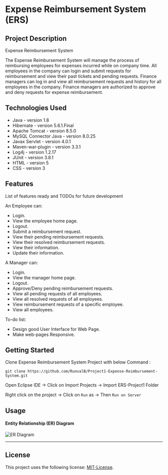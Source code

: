 # Expense Reimbursement System (ERS)

## Project Description
Expense Reimbursement System

The Expense Reimbursement System will manage the process of reimbursing employees for expenses incurred 
while on company time. All employees in the company can login and submit requests for reimbursement and 
view their past tickets and pending requests. Finance managers can log in and view all reimbursement requests 
and history for all employees in the company. Finance managers are authorized to approve and deny requests for 
expense reimbursement.


## Technologies Used

* Java - version 1.8
* Hibernate - version 5.6.1.Final
* Apache Tomcat - version 8.5.0
* MySQL Connector Java - version 8.0.25
* Javax Servlet - version 4.0.1
* Maven-war-plugin - version 3.3.1
* Log4j - version 1.2.17
* JUnit - version 3.8.1
* HTML - version 5
* CSS - version 3


## Features

List of features ready and TODOs for future development

An Employee can:
* Login.
* View the employee home page.
* Logout.
* Submit a reimbursement request.
* View their pending reimbursement requests.
* View their resolved reimbursement requests.
* View their information.
* Update their information.


A Manager can:
* Login.
* View the manager home page.
* Logout.
* Approve/Deny pending reimbursement requests.
* View all pending requests of all employees.
* View all resolved requests of all employees.
* View reimbursement requests of a specific employee.
* View all employees.


To-do list:
* Design good User Interface for Web Page.
* Make web-pages Responsive.

## Getting Started
Clone Expense Reimbursement System Project with below Command :   
```
git clone https://github.com/RunvalB/Project1-Expense-Reimbursement-System.git
```

Open Eclipse IDE -> Click on Import Projects -> Import ERS-Project1 Folder


Right click on the project -> Click on `Run` as -> Then `Run on Server`


## Usage

#### Entity Relationship (ER) Diagram

![ER Diagram](https://github.com/RunvalB/Project1-Expense-Reimbursement-System/blob/751a4f2968b7a6ddbf1b4617f24ed5b02420adce/Images/Db%20design.png)

***
## License

This project uses the following license: [MIT-License](<https://github.com/RunvalB/Project1-Expense-Reimbursement-System/blob/751a4f2968b7a6ddbf1b4617f24ed5b02420adce/LICENSE>).


